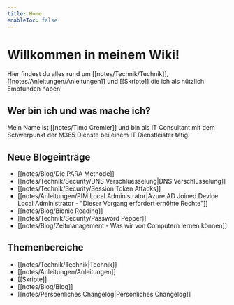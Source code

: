 ```yaml
---
title: Home
enableToc: false
---
```


# Willkommen in meinem Wiki!

Hier findest du alles rund um [[notes/Technik/Technik]], [[notes/Anleitungen/Anleitungen]] und [[Skripte]] die ich als nützlich Empfunden haben!  

## Wer bin ich und was mache ich?
Mein Name ist [[notes/Timo Gremler]] und bin als IT Consultant mit dem Schwerpunkt der M365 Dienste bei einem IT Dienstleister tätig.

## Neue Blogeinträge
- [[notes/Blog/Die PARA Methode]]
- [[notes/Technik/Security/DNS Verschluesselung|DNS Verschlüsselung]]
- [[notes/Technik/Security/Session Token Attacks]]
- [[notes/Anleitungen/PIM Local Administrator|Azure AD Joined Device Local Administrator - "Dieser Vorgang erfordert erhöhte Rechte"]]
- [[notes/Blog/Bionic Reading]]
- [[notes/Technik/Security/Password Pepper]]
- [[notes/Blog/Zeitmanagement - Was wir von Computern lernen können]]

## Themenbereiche
- [[notes/Technik/Technik|Technik]]
- [[notes/Anleitungen/Anleitungen]]
- [[Skripte]]
- [[notes/Blog/Blog]]
- [[notes/Persoenliches Changelog|Persönliches Changelog]]